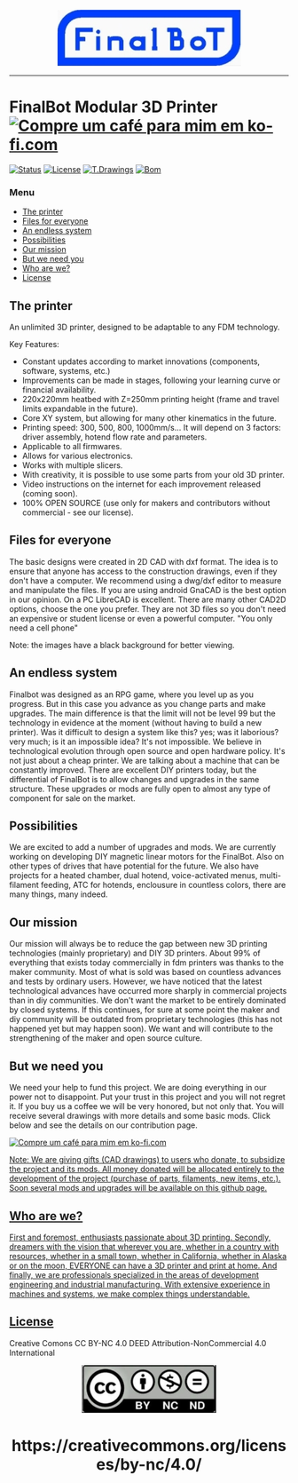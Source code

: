 <p align="center">
  <img src="/Img/Logo_finalbot.jpg" />
<hr>

# FinalBot Modular 3D Printer   <a href='https://ko-fi.com/supportkofi' target='_blank'><img height='35' style='border:0px;height:36px;' src='https://az743702.vo.msecnd.net/cdn/kofi3.png?v=0' border='0' alt='Compre um café para mim em ko-fi.com' />

[![Status](https://img.shields.io/badge/STATUS-ACTIVE-brightgreen.svg)](https://github.com/FinalBot1/FinalBot/) [![License](https://img.shields.io/badge/LICENSE-CC_BY_NC_4.0-yellow.svg)](https://creativecommons.org/licenses/by-nc/4.0/) [![T.Drawings](https://img.shields.io/badge/T.DRAWINGS-DXF2D-blue.svg)](https://github.com/FinalBot1/FinalBot/) [![Bom](https://img.shields.io/badge/BOM-ODS-orange.svg)](https://github.com/FinalBot1/FinalBot/)

### Menu
- [The printer](#the-printer)
- [Files for everyone](#files-for-everyone)
- [An endless system](#an-endless-system)
- [Possibilities](#possibilities)
- [Our mission](#our-mission)
- [But we need you](#but-we-need-you)
- [Who are we?](#who-are-we)
- [License](#license)


## The printer

An unlimited 3D printer, designed to be adaptable to any FDM technology.

Key Features:
- Constant updates according to market innovations (components, software, systems, etc.)
- Improvements can be made in stages, following your learning curve or financial availability.
- 220x220mm heatbed with Z=250mm printing height (frame and travel limits expandable in the future).
- Core XY system, but allowing for many other kinematics in the future.
- Printing speed: 300, 500, 800, 1000mm/s...  It will depend on 3 factors: driver assembly, hotend flow rate and parameters.
- Applicable to all firmwares.
- Allows for various electronics.
- Works with multiple slicers.
- With creativity, it is possible to use some parts from your old 3D printer.
- Video instructions on the internet for each improvement released (coming soon).
- 100% OPEN SOURCE (use only for makers and contributors without commercial - see our license).

## Files for everyone

The basic designs were created in 2D CAD with dxf format.
The idea is to ensure that anyone has access to the construction drawings, even if they don't have a computer.
We recommend using a dwg/dxf editor to measure and manipulate the files.
If you are using android GnaCAD is the best option in our opinion.
On a PC LibreCAD is excellent.
There are many other CAD2D options, choose the one you prefer.
They are not 3D files so you don't need an expensive or student license or even a powerful computer.
"You only need a cell phone"

Note: the images have a black background for better viewing.

## An endless system

Finalbot was designed as an RPG game, where you level up as you progress. But in this case you advance as you change parts and make upgrades. The main difference is that the limit will not be level 99 but the technology in evidence at the moment (without having to build a new printer).
Was it difficult to design a system like this? yes; was it laborious? very much; is it an impossible idea? It's not impossible.
We believe in technological evolution through open source and open hardware policy.
It's not just about a cheap printer. We are talking about a machine that can be constantly improved.
There are excellent DIY printers today, but the differential of FinalBot is to allow changes and upgrades in the same structure. These upgrades or mods are fully open to almost any type of component for sale on the market.

## Possibilities

We are excited to add a number of upgrades and mods. We are currently working on developing DIY magnetic linear motors for the FinalBot. Also on other types of drives that have potential for the future.
We also have projects for a heated chamber, dual hotend, voice-activated menus, multi-filament feeding, ATC for hotends, enclousure in countless colors, there are many things, many indeed.

## Our mission

Our mission will always be to reduce the gap between new 3D printing technologies (mainly proprietary) and DIY 3D printers.
About 99% of everything that exists today commercially in fdm printers was thanks to the maker community. Most of what is sold was based on countless advances and tests by ordinary users.
However, we have noticed that the latest technological advances have occurred more sharply in commercial projects than in diy communities.
We don't want the market to be entirely dominated by closed systems. If this continues, for sure at some point the maker and diy community will be outdated from proprietary technologies (this has not happened yet but may happen soon).
We want and will contribute to the strengthening of the maker and open source culture.

## But we need you

We need your help to fund this project. We are doing everything in our power not to disappoint.
Put your trust in this project and you will not regret it.
If you buy us a coffee we will be very honored, but not only that.
You will receive several drawings with more details and some basic mods.
Click below and see the details on our contribution page.

<a href='https://ko-fi.com/supportkofi' target='_blank'><img height='35' style='border:0px;height:36px;' src='https://az743702.vo.msecnd.net/cdn/kofi3.png?v=0' border='0' alt='Compre um café para mim em ko-fi.com' />

Note: We are giving gifts (CAD drawings) to users who donate, to subsidize the project and its mods. All money donated will be allocated entirely to the development of the project (purchase of parts, filaments, new items, etc.). Soon several mods and upgrades will be available on this github page.

## Who are we?

First and foremost, enthusiasts passionate about 3D printing. Secondly, dreamers with the vision that wherever you are, whether in a country with resources, whether in a small town, whether in California, whether in Alaska or on the moon, EVERYONE can have a 3D printer and print at home.
And finally, we are professionals specialized in the areas of development engineering and industrial manufacturing. With extensive experience in machines and systems, we make complex things understandable.

## License

<a align="center">Creative Comons CC BY-NC 4.0 DEED
Attribution-NonCommercial 4.0 International</a> 

<p align="center">
  <img src="/Img/CC_BY_NC_4_0.jpg" />

<h1 align="center">https://creativecommons.org/licenses/by-nc/4.0/</h1> 
